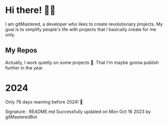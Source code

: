 
# Hi there! 🙋‍♂️
I am gitMastered, a developer who likes to create revolutionary projects.
My goal is to simplify people's life with projects that I basically create for me only.

## My Repos
Actually, I work quietly on some projects 👀. That I'm maybe gonna publish further in the year.

# 2024
Only 76 days reaming before 2024! 🙌

Signature : README.md Successfully updated on Mon Oct 16 2023 by gitMasteredBot

